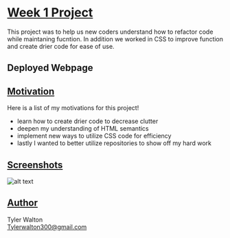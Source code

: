 # <u> **Week 1 Project**</u>

This project was to help us new coders understand how to refactor code while maintaning fucntion. In addition we worked in CSS to improve function and create drier code for ease of use.

## Deployed Webpage

## <u> **Motivation** </u>

Here is a list of my motivations for this project!

- learn how to create drier code to decrease clutter
- deepen my understanding of HTML semantics
- implement new ways to utilize CSS code for efficiency
- lastly I wanted to better utilize repositories to show off my hard work

## <u>**Screenshots**</u>

![alt text](SCREENSHOT)

## <u>**Author**</u>

Tyler Walton <br/>
Tylerwalton300@gmail.com
